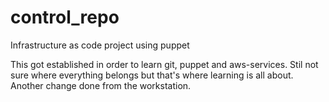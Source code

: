 # control_repo
Infrastructure as code project using puppet

This got established in order to learn git, puppet and aws-services.
Stil not sure where everything belongs but that's where learning is all about.
Another change done from the workstation.
